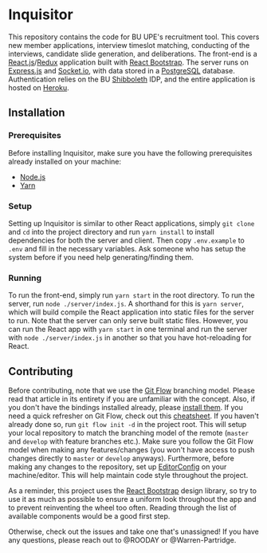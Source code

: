# Inquisitor
This repository contains the code for BU UPE's recruitment tool. This covers new member applications, interview timeslot matching, conducting of the interviews, candidate slide generation, and deliberations. The front-end is a [React.js](https://reactjs.org/)/[Redux](https://react-redux.js.org/) application built with [React Bootstrap](https://react-bootstrap.github.io/). The server runs on [Express.js](https://expressjs.com/) and [Socket.io](https://socket.io/), with data stored in a [PostgreSQL](https://www.postgresql.org/) database. Authentication relies on the BU [Shibboleth](https://en.wikipedia.org/wiki/Shibboleth_(Shibboleth_Consortium)) IDP, and the entire application is hosted on [Heroku](https://www.heroku.com/).

## Installation
### Prerequisites
Before installing Inquisitor, make sure you have the following prerequisites already installed on your machine:
- [Node.js](https://nodejs.org/en/)
- [Yarn](https://yarnpkg.com/)

### Setup
Setting up Inquisitor is similar to other React applications, simply `git clone` and `cd` into the project directory and run `yarn install` to install dependencies for both the server and client. Then copy `.env.example` to `.env` and fill in the necessary variables. Ask someone who has setup the system before if you need help generating/finding them.

### Running
To run the front-end, simply run `yarn start` in the root directory. To run the server, run `node ./server/index.js`. A shorthand for this is `yarn server`, which will build compile the React application into static files for the server to run. Note that the server can only serve built static files. However, you can run the React app with `yarn start` in one terminal and run the server with `node ./server/index.js` in another so that you have hot-reloading for React.

## Contributing
Before contributing, note that we use the [Git Flow](https://nvie.com/posts/a-successful-git-branching-model/) branching model. Please read that article in its entirety if you are unfamiliar with the concept. Also, if you don't have the bindings installed already, please [install them](https://github.com/nvie/gitflow/wiki/Installation). If you need a quick refresher on Git Flow, check out this [cheatsheet](https://danielkummer.github.io/git-flow-cheatsheet/). If you haven't already done so, run `git flow init -d` in the project root. This will setup your local repository to match the branching model of the remote (`master` and `develop` with feature branches etc.). Make sure you follow the Git Flow model when making any features/changes (you won't have access to push changes directly to `master` or `develop` anyways). Furthermore, before making any changes to the repository, set up [EditorConfig](https://editorconfig.org/) on your machine/editor. This will help maintain code style throughout the project.

As a reminder, this project uses the [React Bootstrap](https://react-bootstrap.github.io/) design library, so try to use it as much as possible to ensure a uniform look throughout the app and to prevent reinventing the wheel too often. Reading through the list of available components would be a good first step.

Otherwise, check out the issues and take one that's unassigned! If you have any questions, please reach out to @ROODAY or @Warren-Partridge.
